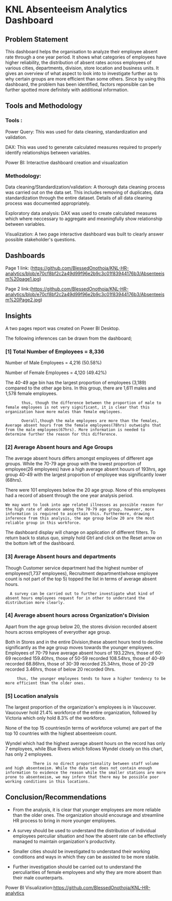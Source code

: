 # KNL Absenteeism Analytics Dashboard


## Problem Statement

This dashboard helps the organisation to analyze their employee absent rate through a one year period. It shows what categories of employees have higher reliability, the distribution of absent rates across employees of various cities, departments, division, store location and business units. It gives an overview of what aspect to look into to investigate further as to why certain groups are more efficient than some others. Since by using this dashboard, the problem has been identified, factors reponsible can be further spotted more definitely with additional information.

## Tools and Methodology
### Tools : 
Power Query: This was used for data cleaning, standardization and validation.

DAX: This was used to generate calculated measures required to properly identify relationships between variables.

Power BI: Interactive dashboard creation and visualization

### Methodology:
Data cleaning/Standardization/validation: A thorough data cleaning process was carried out on the data set. This includes removing of duplicates, data standardization through the entire dataset. Details of all data cleaning process was documented appropriately.

Exploratory data analysis: DAX was used to create calculated measures which where neccessary to aggregate and meaningfully show relationship between variables.

Visualization: A two page interactive dashboard was built to clearly answer possible stakeholder's questions.

## Dashboards

Page 1 link: (https://github.com/BlessedOnothoja/KNL-HR-analytics/blob/e70cf8bf2c2a49d99f96e2b9c3c01f83944176b3/Absenteeism%20page1.jpg)

Page 2 link:(https://github.com/BlessedOnothoja/KNL-HR-analytics/blob/e70cf8bf2c2a49d99f96e2b9c3c01f83944176b3/Absenteeism%20Page2.jpg)
 





## Insights

A two pages report was created on Power BI Desktop.

The following inferences can be drawn from the dashboard;

### [1] Total Number of Employees = 8,336

   Number of Male Employees = 4,216 (50.58%)

   Number of Female Employees = 4,120 (49.42%)

   
The 40-49 age bin has the largest proportion of employees (3,189) compared to the other age bins. In this group, there are 1,611 males and 1,578 female employees.


           thus, though the difference between the proportion of male to female employees is not very significant, it is clear that this organization have more males than female employees.

           Overall,though the male employees are more than the females, Average absent hours from the female employees(78hrs) outweighs that from the male employees(67hrs). More information is needed to determine further the reason for this difference.
           
### [2] Average Absent hours and Age Groups

 The average absent hours differs amongst employees of different age groups. While the 70-79 age group with the lowest proportion of employee(26 employees) have a high average absent houurs of 193hrs, age group 40-49 with the largest proportion of employee was significantly lower (68hrs).

 There were 101 employees below the 20 age group. None of this employees had a record of absent through the one year analysis period.






    We may want to look into age related illnesses as possible reason for the high rate of absence among the 70-79 age group, however, more information is required to ascertain this. Furthermore, drawing inference from this analysis, the age group below 20 are the most reliable group in this workforce.
  
 
  
  The dashboard display will change on application of different filters. To return back to status quo, simply hold Gtrl and click on the Reset arrow on the bottom left of the dashboard.  
  



 
  
  ### [3] Average Absent hours and departments
  

Though Customer service department had the highest number of employees(1,737 employees), Recruitment department(whose employee count is not part of the top 5) topped the list in terms of average absent hours.

      A survey can be carried out to further investigate what kind of absent hours employees request for in other to understand the distribution more clearly.

 
 ### [4] Average absent hours across Organization's Division
 
 Apart from the age group below 20, the stores division recorded absent hours across employees of everyother age group. 

Both in Stores and in the entire Division,these absent hours tend to decline significantly as the age group moves towards the younger employees. Employees of 70-79 have average absent hours of 193.22hrs, those of 60-69 recorded 159.40hrs, those of 50-59 recorded 108.54hrs, those of 40-49 recorded 68.86hrs, those of 30-39 recorded 25.34hrs, those of 20-29 recorded 3.46hrs, those of below 20 recorded 0hrs.
 
 
 
         thus, the younger employees tends to have a higher tendency to be more efficient than the older ones.

### [5] Location analysis

The largest proportion of the organization's employees is in Vaucouver. Vaucouver hold 21.4% workforce of the entire organization, followed by Victoria which only hold 8.3% of the workforce.

None of the top 15 countries(in terms of workforce volume) are part of the top 10 countries with the highest absenteeism count.

Wyndel which had the highest average absent hours on the record has only 7 employees, while Blue Rivers which follows Wyndel closely on this chart, has only 2 employees.

                There is no direct proportionality between staff volume and high absenteeism. While the data set does not contain enough information to evidence the reason while the smaller stations are more prone to absenteeism, we may infere that there may be possible poor working conditions in this locations.


 
 
## Conclusion/Recommendations
- From the analysis, it is clear that younger employees are more reliable than the older ones. The organization should encourage and streamline HR process to bring in more younger employees.

- A survey should be used to understand the distribution of individual employees perculiar situation and how the absent rate can be effectively managed to maintain organization's productivity.

- Smaller cities should be investigated to understand their working conditions and ways in which they can be assisted to be more stable.
- Further investigation should be carried out to understand the perculiarities of female employees and why they are more absent than their male counterparts.

Power BI Visualization:https://github.com/BlessedOnothoja/KNL-HR-analytics

